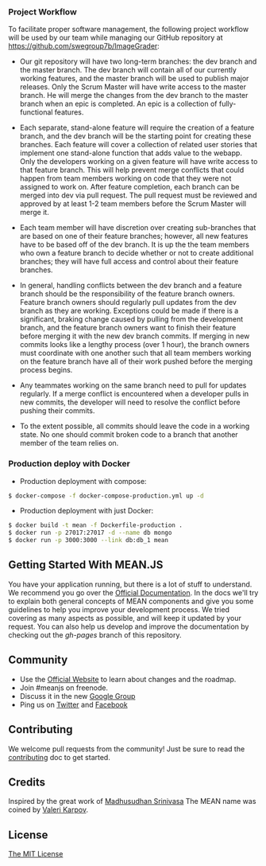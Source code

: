 ### Project​ ​Workflow
To facilitate proper software management, the following project workflow will be used by our
team while managing our GitHub repository at https://github.com/swegroup7b/ImageGrader:

* Our git repository will have two long-term branches: the dev branch and the master
branch. The dev branch will contain all of our currently working features, and the master
branch will be used to publish major releases. Only the Scrum Master will have write
access to the master branch. He will merge the changes from the dev branch to the
master branch when an epic is completed. An epic is a collection of fully-functional
features.

* Each separate, stand-alone feature will require the creation of a feature branch, and the
dev branch will be the starting point for creating these branches. Each feature will cover
a collection of related user stories that implement one stand-alone function that adds
value to the webapp. Only the developers working on a given feature will have write
access to that feature branch. This will help prevent merge conflicts that could happen
from team members working on code that they were not assigned to work on. After
feature completion, each branch can be merged into dev via pull request. The pull
request must be reviewed and approved by at least 1-2 team members before the Scrum
Master will merge it.

* Each team member will have discretion over creating sub-branches that are based on
one of their feature branches; however, all new features have to be based off of the dev
branch. It is up the the team members who own a feature branch to decide whether or
not to create additional branches; they will have full access and control about their
feature branches.

* In general, handling conflicts between the dev branch and a feature branch should be
the responsibility of the feature branch owners. Feature branch owners should regularly
pull updates from the dev branch as they are working. Exceptions could be made if there
is a significant, braking change caused by pulling from the development branch, and the
feature branch owners want to finish their feature before merging it with the new dev
branch commits. If merging in new commits looks like a lengthy process (over 1 hour),
the branch owners must coordinate with one another such that all team members
working on the feature branch have all of their work pushed before the merging process
begins.

* Any teammates working on the same branch need to pull for updates regularly. If a
merge conflict is encountered when a developer pulls in new commits, the developer will
need to resolve the conflict before pushing their commits.

* To the extent possible, all commits should leave the code in a working state. No one
should commit broken code to a branch that another member of the team relies on.

### Production deploy with Docker

* Production deployment with compose:
```bash
$ docker-compose -f docker-compose-production.yml up -d
```

* Production deployment with just Docker:
```bash
$ docker build -t mean -f Dockerfile-production .
$ docker run -p 27017:27017 -d --name db mongo
$ docker run -p 3000:3000 --link db:db_1 mean
```

## Getting Started With MEAN.JS
You have your application running, but there is a lot of stuff to understand. We recommend you go over the [Official Documentation](http://meanjs.org/docs.html).
In the docs we'll try to explain both general concepts of MEAN components and give you some guidelines to help you improve your development process. We tried covering as many aspects as possible, and will keep it updated by your request. You can also help us develop and improve the documentation by checking out the *gh-pages* branch of this repository.

## Community
* Use the [Official Website](http://meanjs.org) to learn about changes and the roadmap.
* Join #meanjs on freenode.
* Discuss it in the new [Google Group](https://groups.google.com/d/forum/meanjs)
* Ping us on [Twitter](http://twitter.com/meanjsorg) and [Facebook](http://facebook.com/meanjs)

## Contributing
We welcome pull requests from the community! Just be sure to read the [contributing](https://github.com/meanjs/mean/blob/master/CONTRIBUTING.md) doc to get started.

## Credits
Inspired by the great work of [Madhusudhan Srinivasa](https://github.com/madhums/)
The MEAN name was coined by [Valeri Karpov](http://blog.mongodb.org/post/49262866911/the-mean-stack-mongodb-expressjs-angularjs-and).

## License
[The MIT License](LICENSE.md)
